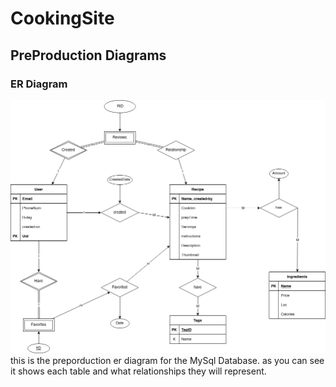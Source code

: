 # CookingSite

## PreProduction Diagrams
### ER Diagram 
![](UML/ErDiagram.png)
this is the preporduction er diagram for the MySql Database. as you can see it shows each table and what relationships they will represent.

